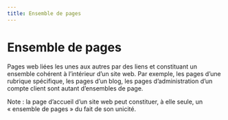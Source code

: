 ```yaml
---
title: Ensemble de pages
---
```


# Ensemble de pages


Pages web liées les unes aux autres par des liens et constituant un ensemble cohérent à l’intérieur d’un site web. Par exemple, les pages d’une rubrique spécifique, les pages d’un blog, les pages d’administration d’un compte client sont autant d’ensembles de page.

Note : la page d’accueil d’un site web peut constituer, à elle seule, un « ensemble de pages » du fait de son unicité.
